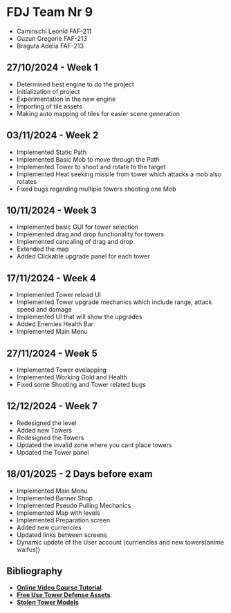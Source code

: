 # FDJ Team Nr 9
* Caminschi Leonid FAF-211
* Guzun Gregorie FAF-213
* Braguta Adelia FAF-213

## 27/10/2024 - Week 1
* Determined best engine to do the project
* Initialization of project
* Experimentation in the new engine
* Importing of tile assets
* Making auto mapping of tiles for easier scene generation 

## 03/11/2024 - Week 2
* Implemented Static Path
* Implemented Basic Mob to move through the Path
* Implemented Tower to shoot and rotate to the target
* Implemented Heat seeking missile from tower which attacks a mob also rotates
* Fixed bugs regarding multiple towers shooting one Mob

## 10/11/2024 - Week 3
* Implemented basic GUI for tower selection
* Implemented drag and drop functionality for towers
* Implemented cancaling of drag and drop
* Extended the map 
* Added Clickable upgrade panel for each tower

## 17/11/2024 - Week 4
* Implemented Tower reload UI
* Implemented Tower upgrade mechanics which include range, attack speed and damage
* Implemented UI that will show the upgrades
* Added Enemies Health Bar
* Implemented Main Menu

## 27/11/2024 - Week 5
* Implemented Tower ovelapping
* Implemented Working Gold and Health
* Fixed some Shooting and Tower related bugs

## 12/12/2024 - Week 7
* Redesigned the level
* Added new Towers
* Redesigned the Towers
* Updated the invalid zone where you cant place towers
* Updated the Tower panel

## 18/01/2025 - 2 Days before exam
* Implemented Main Menu
* Implemented Banner Shop
* Implemented Pseudo Pulling Mechanics
* Implemented Map with levels
* Implemented Preparation screen
* Added new currencies
* Updated links between screens
* Dynamic update of the User account (curriencies and new towers(anime waifus))

## Bibliography
* **[Online Video Course Tutorial](https://www.youtube.com/watch?v=tR_8Ch9aZ_Q&list=PLPuNhh82sRgk7S85quXb2_XI8b_jbmruB)**.
* **[Free Use Tower Defense Assets](https://www.kenney.nl/assets/tower-defense-top-down)**.
* **[Stolen Tower Models](https://www.instagram.com/ekasetyanugraha/)**
